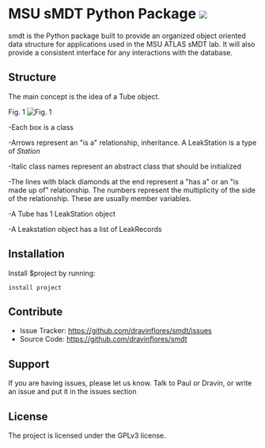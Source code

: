 MSU sMDT Python Package
![](https://atlas.cern/sites/atlas-public.web.cern.ch/files/inline-images/ATLAS-Logo-Ref-RGB-H-transparent.png)
========

smdt is the Python package built to provide an organized object oriented data structure for applications used in the MSU ATLAS sMDT lab. 
It will also provide a consistent interface for any interactions with the database. 

Structure
--------

The main concept is the idea of a Tube object. 

Fig. 1
![Fig. 1](https://i.imgur.com/AhDI559.png)

-Each box is a class

-Arrows represent an "is a" relationship, inheritance. A LeakStation is a type of *Station*

-Italic class names represent an abstract class that should be initialized

-The lines with black diamonds at the end represent a "has a" or an "is made up of" relationship. The numbers represent the multiplicity of the side of the relationship. These are usually member variables.

-A Tube has 1 LeakStation object

-A Leakstation object has a list of LeakRecords 

Installation
------------

Install $project by running:

    install project

Contribute
----------

- Issue Tracker: https://github.com/dravinflores/smdt/issues
- Source Code: https://github.com/dravinflores/smdt

Support
-------

If you are having issues, please let us know.
Talk to Paul or Dravin, or write an issue and put it in the issues section

License
-------

The project is licensed under the GPLv3 license.
